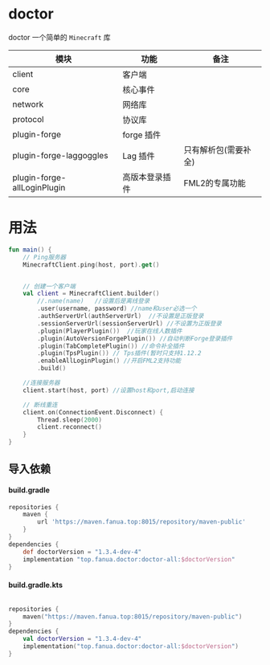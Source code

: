# doctor

doctor 一个简单的 `Minecraft` 库

| 模块                            | 功能       | 备注                |
| ------------------------------ | ---------  | ------------------ |
| client                         | 客户端      |                    |
| core                           | 核心事件    |                     |
| network                        | 网络库      |                    |
| protocol                       | 协议库      |                    |
| plugin-forge                   | forge 插件  |                    |
| plugin-forge-laggoggles        | Lag 插件    |只有解析包(需要补全)   |
| plugin-forge-allLoginPlugin    | 高版本登录插件|FML2的专属功能       |

# 用法

```kotlin
fun main() {
    // Ping服务器
    MinecraftClient.ping(host, port).get()


    // 创建一个客户端
    val client = MinecraftClient.builder()
        //.name(name)   //设置后是离线登录
        .user(username, password) //name和user必选一个
        .authServerUrl(authServerUrl)  //不设置是正版登录
        .sessionServerUrl(sessionServerUrl) //不设置为正版登录
        .plugin(PlayerPlugin())  //玩家在线人数插件
        .plugin(AutoVersionForgePlugin()) //自动判断Forge登录插件
        .plugin(TabCompletePlugin()) //命令补全插件
        .plugin(TpsPlugin()) // Tps插件(暂时只支持1.12.2
        .enableAllLoginPlugin() //开启FML2支持功能
        .build()

    //连接服务器
    client.start(host, port) //设置host和port,启动连接

    // 断线重连
    client.on(ConnectionEvent.Disconnect) {
        Thread.sleep(2000)
        client.reconnect()
    }
}
```

## 导入依赖

#### build.gradle

```groovy
repositories {
    maven {
        url 'https://maven.fanua.top:8015/repository/maven-public'
    }
}
dependencies {
    def doctorVersion = "1.3.4-dev-4"
    implementation "top.fanua.doctor:doctor-all:$doctorVersion"
}


```

#### build.gradle.kts

```kotlin

repositories {
    maven("https://maven.fanua.top:8015/repository/maven-public")
}
dependencies {
    val doctorVersion = "1.3.4-dev-4"
    implementation("top.fanua.doctor:doctor-all:$doctorVersion")
}

```

